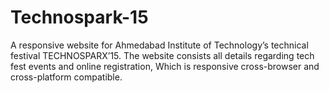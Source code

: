 # Technospark-15
A responsive website for Ahmedabad Institute of Technology’s technical festival TECHNOSPARX’15. The website consists all details regarding tech fest events and online registration, Which is responsive cross-browser and cross-platform compatible.

